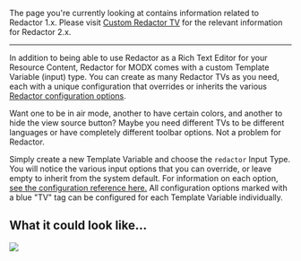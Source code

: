 The page you're currently looking at contains information related to Redactor 1.x. Please visit [Custom Redactor TV](../v2.x/Custom_Redactor_TV) for the relevant information for Redactor 2.x.

---

In addition to being able to use Redactor as a Rich Text Editor for your Resource Content, Redactor for MODX comes with a custom Template Variable (input) type. You can create as many Redactor TVs as you need, each with a unique configuration that overrides or inherits the various [Redactor configuration options](Configuration).

Want one to be in air mode, another to have certain colors, and another to hide the view source button? Maybe you need different TVs to be different languages or have completely different toolbar options. Not a problem for Redactor.

Simply create a new Template Variable and choose the `redactor` Input Type. You will notice the various input options that you can override, or leave empty to inherit from the system default. For information on each option, [see the configuration reference here.](Configuration) All configuration options marked with a blue "TV" tag can be configured for each Template Variable individually.

## What it could look like...

![](https://assets.modmore.com/img/uploads/redactor_tv_screenshot.png)

